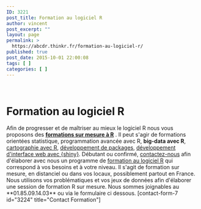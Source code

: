 ```yaml
---
ID: 3221
post_title: Formation au logiciel R
author: vincent
post_excerpt: ""
layout: page
permalink: >
  https://abcdr.thinkr.fr/formation-au-logiciel-r/
published: true
post_date: 2015-10-01 22:00:08
tags: [ ]
categories: [ ]
---
```

&nbsp;
<h1>Formation au logiciel R</h1>
Afin de progresser et de maîtriser au mieux le logiciel R nous vous proposons des <a href="https://thinkr.fr"><strong>formations sur mesure à R</strong></a> . Il peut s'agir de formations orientées statistique, programmation avancée avec R, <strong>big-data avec R</strong>, <a href="https://thinkr.fr/formation-au-logiciel-r/cartographie-et-sig-avec-r/">cartographie avec R</a>, <a href="https://thinkr.fr/formation-au-logiciel-r/creation-de-packages-r/">développement de packages</a>, <a href="https://thinkr.fr/formation-au-logiciel-r/conception-dinterfaces-shiny/">développement d'interface web avec {shiny}</a>.  
Débutant ou confirmé, <a href="https://abcdr.thinkr.fr/contact-2/">contactez-nous</a> afin d'élaborer avec nous un programme de <a href="https://thinkr.fr/formation-au-logiciel-r/">formation au logiciel R</a> qui correspond à vos besoins et à votre niveau. Il s'agit de formation sur mesure, en distanciel ou dans vos locaux, possiblement partout en France. Nous utilisons vos problématiques et vos jeux de données afin d'élaborer une session de formation R sur mesure.
Nous sommes joignables au **01.85.09.14.03** ou via le formulaire ci dessous.
[contact-form-7 id="3224" title="Contact Formation"]
